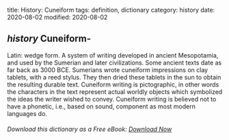title: History: Cuneiform
tags: definition, dictionary
category: history
date: 2020-08-02
modified: 2020-08-02

## _history_ Cuneiform-
Latin: wedge form. A system of writing developed
in ancient Mesopotamia, and used by the Sumerian and later
civilizations. Some ancient texts date as far back as
 3000 BCE. Sumerians wrote cuneiform impressions on clay
tablets, with a reed stylus. They then dried these tablets in the sun
to obtain the resulting durable text. Cuneiform writing is
pictographic, in other words the characters in the text represent
actual worldly objects which symbolized the ideas the writer wished to
convey. Cuneiform writing is believed not to have a phonetic, i.e.,
based on sound, component as most modern languages do.


###### Download *this* dictionary as a Free eBook: [Download Now]({static}static/SerfHistoryDictionary.pdf)

